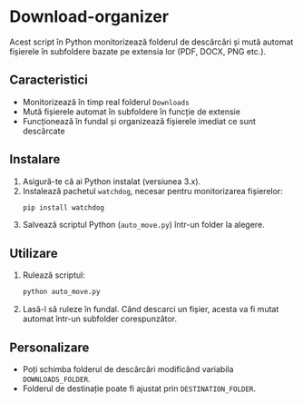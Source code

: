 # Download-organizer

Acest script în Python monitorizează folderul de descărcări și mută automat fișierele în subfoldere bazate pe extensia lor (PDF, DOCX, PNG etc.).

## Caracteristici
- Monitorizează în timp real folderul `Downloads`
- Mută fișierele automat în subfoldere în funcție de extensie
- Funcționează în fundal și organizează fișierele imediat ce sunt descărcate

## Instalare
1. Asigură-te că ai Python instalat (versiunea 3.x).
2. Instalează pachetul `watchdog`, necesar pentru monitorizarea fișierelor:
   ```bash
   pip install watchdog
   ```
3. Salvează scriptul Python (`auto_move.py`) într-un folder la alegere.

## Utilizare
1. Rulează scriptul:
   ```bash
   python auto_move.py
   ```
2. Lasă-l să ruleze în fundal. Când descarci un fișier, acesta va fi mutat automat într-un subfolder corespunzător.

## Personalizare
- Poți schimba folderul de descărcări modificând variabila `DOWNLOADS_FOLDER`.
- Folderul de destinație poate fi ajustat prin `DESTINATION_FOLDER`.



